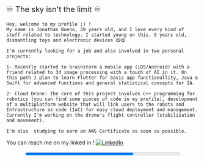 <p align="left" style="font-size: 20px;">
    ♾️ The sky isn't the limit ♾️

    Hey, welcome to my profile ;) !
    My name is Jonathan Bueno, 29 years old, and I love every kind of stuff related to technology. I started young on this, 9 years old, dismantling toys and electronic devices 😋😋

    I'm currently looking for a job and also involved in two personal projects:
    
    1- Recently started to brainstorm a mobile app (iOS/Android) with a friend related to 3d image processing with a touch of AI in it. On this path I plan to learn Flutter for basic app functionallity, Java & Swift for advanced functions and general statistical concepts for IA.

    2- Cloud Drone: The core of this project involves C++ programming for robotics (you can find some pieces of code in my profile), development of a multiplatform website that will link users to the robots and Infrastructure as code (IaC) for easy cloud deployment and management. Currently I'm working on the drone's flight controller (stabilization and movement). 
        
    I'm also  studying to earn an AWS Certificate as soon as possible.

    
</p>

You can reach me on my linked in !
[![LinkedIn](https://img.shields.io/badge/LinkedIn-blue?style=for-the-badge&logo=linkedin)](https://linkedin.com/in/jonathanbueno95)

<div align="center">
    <progress value="70" max="100" style="width: 80%; height: 15px;"></progress>
</div>
